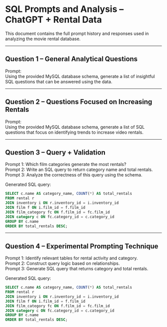 # SQL Prompts and Analysis – ChatGPT + Rental Data

This document contains the full prompt history and responses used in analyzing the movie rental database.

---

## Question 1 – General Analytical Questions

Prompt:  
Using the provided MySQL database schema, generate a list of insightful SQL questions that can be answered using the data.

---

## Question 2 – Questions Focused on Increasing Rentals

Prompt:  
Using the provided MySQL database schema, generate a list of SQL questions that focus on identifying trends to increase video rentals.

---

## Question 3 – Query + Validation

Prompt 1: Which film categories generate the most rentals?  
Prompt 2: Write an SQL query to return category name and total rentals.  
Prompt 3: Analyze the correctness of this query using the schema.

Generated SQL query:
```sql
SELECT c.name AS category_name, COUNT(*) AS total_rentals
FROM rental r
JOIN inventory i ON r.inventory_id = i.inventory_id
JOIN film f ON i.film_id = f.film_id
JOIN film_category fc ON f.film_id = fc.film_id
JOIN category c ON fc.category_id = c.category_id
GROUP BY c.name
ORDER BY total_rentals DESC;
```

---

## Question 4 – Experimental Prompting Technique

Prompt 1: Identify relevant tables for rental activity and category.  
Prompt 2: Construct query logic based on relationships.  
Prompt 3: Generate SQL query that returns category and total rentals.

Generated SQL query:
```sql
SELECT c.name AS category_name, COUNT(*) AS total_rentals
FROM rental r
JOIN inventory i ON r.inventory_id = i.inventory_id
JOIN film f ON i.film_id = f.film_id
JOIN film_category fc ON f.film_id = fc.film_id
JOIN category c ON fc.category_id = c.category_id
GROUP BY c.name
ORDER BY total_rentals DESC;
```
